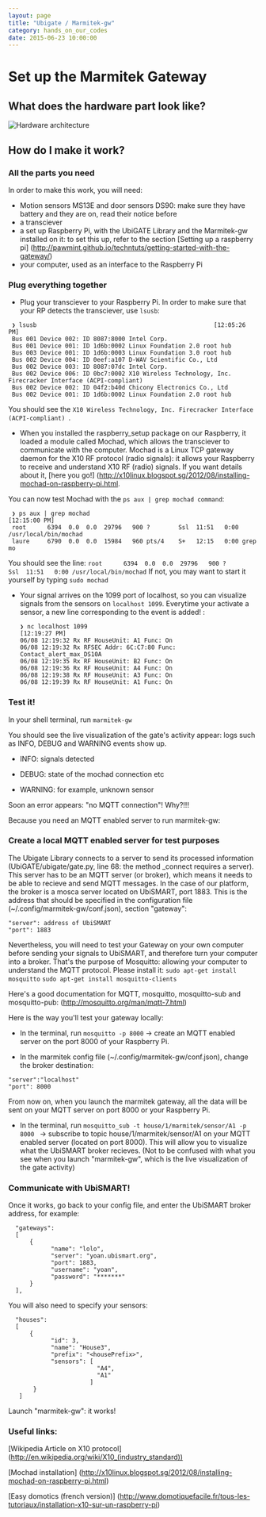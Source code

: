 ```yaml
---
layout: page
title: "Ubigate / Marmitek-gw"
category: hands_on_our_codes
date: 2015-06-23 10:00:00
---
```


# Set up the Marmitek Gateway

## What does the hardware part look like?

![Hardware architecture](https://github.com/pawmint/techntuts/blob/gh-pages/images/hardware.png?raw=true)

## How do I make it work?


### All the parts you need


In order to make this work, you will need:

* Motion sensors MS13E and door sensors DS90: make sure they have battery and they are on, read their notice before
* a transciever
* a set up Raspberry Pi, with the UbiGATE Library and the Marmitek-gw installed on it: to set this up, refer to the section [Setting up a raspberry pi] (http://pawmint.github.io/techntuts/getting-started-with-the-gateway/)
* your computer, used as an interface to the Raspberry Pi 


### Plug everything together


* Plug your transciever to your Raspberry Pi. In order to make sure that your RP detects the transciever, use ```lsusb```:

```
 ❯ lsusb                                                  [12:05:26 PM] 
 Bus 001 Device 002: ID 8087:8000 Intel Corp. 
 Bus 001 Device 001: ID 1d6b:0002 Linux Foundation 2.0 root hub 
 Bus 003 Device 001: ID 1d6b:0003 Linux Foundation 3.0 root hub 
 Bus 002 Device 004: ID 0eef:a107 D-WAV Scientific Co., Ltd 
 Bus 002 Device 003: ID 8087:07dc Intel Corp. 
 Bus 002 Device 006: ID 0bc7:0002 X10 Wireless Technology, Inc. Firecracker Interface (ACPI-compliant) 
 Bus 002 Device 002: ID 04f2:b40d Chicony Electronics Co., Ltd 
 Bus 002 Device 001: ID 1d6b:0002 Linux Foundation 2.0 root hub 
 ```

You should see the ```X10 Wireless Technology, Inc. Firecracker Interface (ACPI-compliant) ```.



* When you installed the raspberry_setup package on our Raspberry, it loaded a module called Mochad, which allows the transciever to communicate with the computer. Mochad is a Linux TCP gateway daemon for the X10 RF protocol (radio signals): it allows your Raspberry to receive and understand X10 RF (radio) signals. If you want details about it, [here you go!] (http://x10linux.blogspot.sg/2012/08/installing-mochad-on-raspberry-pi.html.

 You can now test Mochad with the ``` ps aux | grep mochad command ```:

 ```
  ❯ ps aux | grep mochad                                                                                                           [12:15:00 PM] 
  root      6394  0.0  0.0  29796   900 ?        Ssl  11:51   0:00 /usr/local/bin/mochad 
  laure     6790  0.0  0.0  15984   960 pts/4    S+   12:15   0:00 grep mo
  ```

  You should see the line:
  ``` root      6394  0.0  0.0  29796   900 ?        Ssl  11:51   0:00 /usr/local/bin/mochad ```
  If not, you may want to start it yourself by typing ```sudo mochad```


* Your signal arrives on the 1099 port of localhost, so you can visualize signals from the sensors on ```localhost 1099```. Everytime your activate a sensor, a new line corresponding to the event is added! :

  ```
  ❯ nc localhost 1099                                                                                                              [12:19:27 PM] 
  06/08 12:19:32 Rx RF HouseUnit: A1 Func: On 
  06/08 12:19:32 Rx RFSEC Addr: 6C:C7:80 Func: Contact_alert_max_DS10A 
  06/08 12:19:35 Rx RF HouseUnit: B2 Func: On 
  06/08 12:19:36 Rx RF HouseUnit: A4 Func: On 
  06/08 12:19:38 Rx RF HouseUnit: A3 Func: On 
  06/08 12:19:39 Rx RF HouseUnit: A1 Func: On 
  ```
  

### Test it!

In your shell terminal, run 
  ```marmitek-gw```

You should see the live visualization of the gate's activity appear: logs such as INFO, DEBUG and WARNING events show up.

* INFO: signals detected

* DEBUG: state of the mochad connection etc

* WARNING: for example, unknown sensor


Soon an error appears: "no MQTT connection"! 
Why?!!!

Because you need an MQTT enabled server to run marmitek-gw:


### Create a local MQTT enabled server for test purposes
  
The Ubigate Library connects to a server to send its processed information (UbiGATE/ubigate/gate.py, line 68: the method _connect requires a server). This server has to be an MQTT server (or broker), which means it needs to be able to recieve and send MQTT messages. In the case of our platform, the broker is a mosca server located on UbiSMART, port 1883. This is the address that should be specified in the configuration file (~/.config/marmitek-gw/conf.json), section "gateway":

```
"server": address of UbiSMART
"port": 1883
```

Nevertheless, you will need to test your Gateway on your own computer before sending your signals to UbiSMART, and therefore turn your computer into a broker. That's the purpose of Mosquitto: allowing your computer to understand the MQTT protocol. Please install it:
```sudo apt-get install mosquitto```
```sudo apt-get install mosquitto-clients```

Here's a good documentation for MQTT, mosquitto, mosquitto-sub and mosquitto-pub: (http://mosquitto.org/man/mqtt-7.html)

Here is the way you'll test your gateway locally:

* In the terminal, run ```mosquitto -p 8000``` →  create an MQTT enabled server on the port 8000 of your Raspberry Pi.

* In the marmitek config file (~/.config/marmitek-gw/conf.json), change the broker destination:
```
"server":"localhost" 
"port": 8000
```
From now on, when you launch the marmitek gateway, all the data will be sent on your MQTT server on port 8000 or your Raspberry Pi.

* In the terminal, run ```mosquitto_sub -t house/1/marmitek/sensor/A1 -p 8000 ``` →  subscribe to topic house/1/marmitek/sensor/A1 on your MQTT enabled server (located on port 8000). This will allow you to visualize what the UbiSMART broker recieves.
(Not to be confused with what you see when you launch "marmitek-gw", which is the live visualization of the gate activity)


### Communicate with UbiSMART!

Once it works, go back to your config file, and enter the UbiSMART broker address, for example:

```
  "gateways": 
  [
      {
            "name": "lolo",
            "server": "yoan.ubismart.org",
            "port": 1883,
            "username": "yoan",
            "password": "*******"
      } 
  ],
```

You will also need to specify your sensors:

```
  "houses": 
  [
      {
            "id": 3,
            "name": "House3",
            "prefix": "<housePrefix>",
            "sensors": [
                         "A4",
                         "A1"
                       ]
       }
   ]
```  

Launch "marmitek-gw": it works!


### Useful links:

  [Wikipedia Article on X10 protocol] (http://en.wikipedia.org/wiki/X10_(industry_standard))

  [Mochad installation] (http://x10linux.blogspot.sg/2012/08/installing-mochad-on-raspberry-pi.html)

  [Easy domotics (french version)] (http://www.domotiquefacile.fr/tous-les-tutoriaux/installation-x10-sur-un-raspberry-pi)


